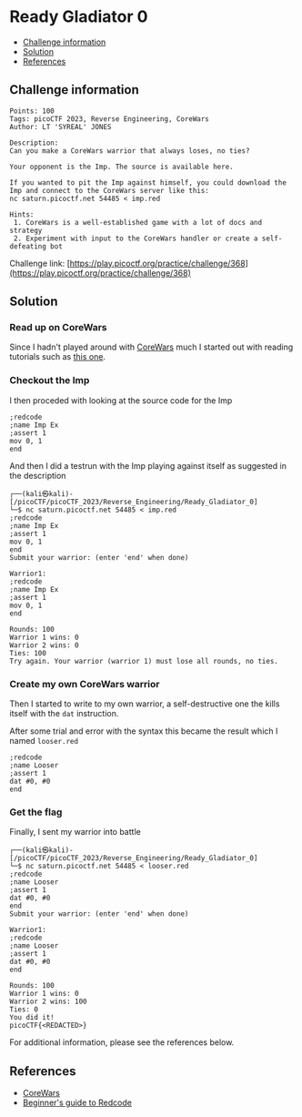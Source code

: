 # Ready Gladiator 0

- [Challenge information](#challenge-information)
- [Solution](#solution)
- [References](#references)

## Challenge information
```
Points: 100
Tags: picoCTF 2023, Reverse Engineering, CoreWars
Author: LT 'SYREAL' JONES
 
Description:
Can you make a CoreWars warrior that always loses, no ties?
 
Your opponent is the Imp. The source is available here. 

If you wanted to pit the Imp against himself, you could download the Imp and connect to the CoreWars server like this:
nc saturn.picoctf.net 54485 < imp.red

Hints:
 1. CoreWars is a well-established game with a lot of docs and strategy
 2. Experiment with input to the CoreWars handler or create a self-defeating bot
```
Challenge link: [https://play.picoctf.org/practice/challenge/368](https://play.picoctf.org/practice/challenge/368)

## Solution

### Read up on CoreWars

Since I hadn't played around with [CoreWars](https://corewars.org/) much I started out with reading tutorials such as [this one](https://corewars.org/docs/guide.html).

### Checkout the Imp

I then proceded with looking at the source code for the Imp
```
;redcode
;name Imp Ex
;assert 1
mov 0, 1
end
```

And then I did a testrun with the Imp playing against itself as suggested in the description
```
┌──(kali㉿kali)-[/picoCTF/picoCTF_2023/Reverse_Engineering/Ready_Gladiator_0]
└─$ nc saturn.picoctf.net 54485 < imp.red
;redcode
;name Imp Ex
;assert 1
mov 0, 1
end
Submit your warrior: (enter 'end' when done)

Warrior1:
;redcode
;name Imp Ex
;assert 1
mov 0, 1
end

Rounds: 100
Warrior 1 wins: 0
Warrior 2 wins: 0
Ties: 100
Try again. Your warrior (warrior 1) must lose all rounds, no ties.
```

### Create my own CoreWars warrior

Then I started to write to my own warrior, a self-destructive one the kills itself with the `dat` instruction.

After some trial and error with the syntax this became the result which I named `looser.red`
```
;redcode
;name Looser
;assert 1
dat #0, #0
end
```

### Get the flag

Finally, I sent my warrior into battle
```
┌──(kali㉿kali)-[/picoCTF/picoCTF_2023/Reverse_Engineering/Ready_Gladiator_0]
└─$ nc saturn.picoctf.net 54485 < looser.red
;redcode
;name Looser
;assert 1
dat #0, #0
end
Submit your warrior: (enter 'end' when done)

Warrior1:
;redcode
;name Looser
;assert 1
dat #0, #0
end

Rounds: 100
Warrior 1 wins: 0
Warrior 2 wins: 100
Ties: 0
You did it!
picoCTF{<REDACTED>}
```

For additional information, please see the references below.

## References

- [CoreWars](https://corewars.org/)
- [Beginner's guide to Redcode](https://corewars.org/docs/guide.html)
